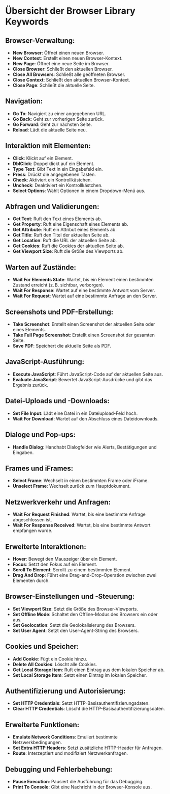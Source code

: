 # Übersicht der Browser Library Keywords

## Browser-Verwaltung:
- **New Browser**: Öffnet einen neuen Browser.
- **New Context**: Erstellt einen neuen Browser-Kontext.
- **New Page**: Öffnet eine neue Seite im Browser.
- **Close Browser**: Schließt den aktuellen Browser.
- **Close All Browsers**: Schließt alle geöffneten Browser.
- **Close Context**: Schließt den aktuellen Browser-Kontext.
- **Close Page**: Schließt die aktuelle Seite.

## Navigation:
- **Go To**: Navigiert zu einer angegebenen URL.
- **Go Back**: Geht zur vorherigen Seite zurück.
- **Go Forward**: Geht zur nächsten Seite.
- **Reload**: Lädt die aktuelle Seite neu.

## Interaktion mit Elementen:
- **Click**: Klickt auf ein Element.
- **DblClick**: Doppelklickt auf ein Element.
- **Type Text**: Gibt Text in ein Eingabefeld ein.
- **Press**: Drückt die angegebenen Tasten.
- **Check**: Aktiviert ein Kontrollkästchen.
- **Uncheck**: Deaktiviert ein Kontrollkästchen.
- **Select Options**: Wählt Optionen in einem Dropdown-Menü aus.

## Abfragen und Validierungen:
- **Get Text**: Ruft den Text eines Elements ab.
- **Get Property**: Ruft eine Eigenschaft eines Elements ab.
- **Get Attribute**: Ruft ein Attribut eines Elements ab.
- **Get Title**: Ruft den Titel der aktuellen Seite ab.
- **Get Location**: Ruft die URL der aktuellen Seite ab.
- **Get Cookies**: Ruft die Cookies der aktuellen Seite ab.
- **Get Viewport Size**: Ruft die Größe des Viewports ab.

## Warten auf Zustände:
- **Wait For Elements State**: Wartet, bis ein Element einen bestimmten Zustand erreicht (z. B. sichtbar, verborgen).
- **Wait For Response**: Wartet auf eine bestimmte Antwort vom Server.
- **Wait For Request**: Wartet auf eine bestimmte Anfrage an den Server.

## Screenshots und PDF-Erstellung:
- **Take Screenshot**: Erstellt einen Screenshot der aktuellen Seite oder eines Elements.
- **Take Full Page Screenshot**: Erstellt einen Screenshot der gesamten Seite.
- **Save PDF**: Speichert die aktuelle Seite als PDF.

## JavaScript-Ausführung:
- **Execute JavaScript**: Führt JavaScript-Code auf der aktuellen Seite aus.
- **Evaluate JavaScript**: Bewertet JavaScript-Ausdrücke und gibt das Ergebnis zurück.

## Datei-Uploads und -Downloads:
- **Set File Input**: Lädt eine Datei in ein Dateiupload-Feld hoch.
- **Wait For Download**: Wartet auf den Abschluss eines Dateidownloads.

## Dialoge und Pop-ups:
- **Handle Dialog**: Handhabt Dialogfelder wie Alerts, Bestätigungen und Eingaben.

## Frames und iFrames:
- **Select Frame**: Wechselt in einen bestimmten Frame oder iFrame.
- **Unselect Frame**: Wechselt zurück zum Hauptdokument.

## Netzwerkverkehr und Anfragen:
- **Wait For Request Finished**: Wartet, bis eine bestimmte Anfrage abgeschlossen ist.
- **Wait For Response Received**: Wartet, bis eine bestimmte Antwort empfangen wurde.

## Erweiterte Interaktionen:
- **Hover**: Bewegt den Mauszeiger über ein Element.
- **Focus**: Setzt den Fokus auf ein Element.
- **Scroll To Element**: Scrollt zu einem bestimmten Element.
- **Drag And Drop**: Führt eine Drag-and-Drop-Operation zwischen zwei Elementen durch.

## Browser-Einstellungen und -Steuerung:
- **Set Viewport Size**: Setzt die Größe des Browser-Viewports.
- **Set Offline Mode**: Schaltet den Offline-Modus des Browsers ein oder aus.
- **Set Geolocation**: Setzt die Geolokalisierung des Browsers.
- **Set User Agent**: Setzt den User-Agent-String des Browsers.

## Cookies und Speicher:
- **Add Cookie**: Fügt ein Cookie hinzu.
- **Delete All Cookies**: Löscht alle Cookies.
- **Get Local Storage Item**: Ruft einen Eintrag aus dem lokalen Speicher ab.
- **Set Local Storage Item**: Setzt einen Eintrag im lokalen Speicher.

## Authentifizierung und Autorisierung:
- **Set HTTP Credentials**: Setzt HTTP-Basisauthentifizierungsdaten.
- **Clear HTTP Credentials**: Löscht die HTTP-Basisauthentifizierungsdaten.

## Erweiterte Funktionen:
- **Emulate Network Conditions**: Emuliert bestimmte Netzwerkbedingungen.
- **Set Extra HTTP Headers**: Setzt zusätzliche HTTP-Header für Anfragen.
- **Route**: Interzeptiert und modifiziert Netzwerkanfragen.

## Debugging und Fehlerbehebung:
- **Pause Execution**: Pausiert die Ausführung für das Debugging.
- **Print To Console**: Gibt eine Nachricht in der Browser-Konsole aus.
